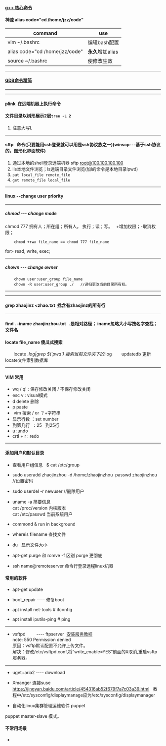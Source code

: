 


#### [g++ 核心命令](https://github.com/zhaojinzhou/notes/blob/master/linux/g++.md)

#### 神速 alias code="cd /home/jzz/code"

| command | use |
|----|---|
| vim ~/.bashrc | 编辑bash配置 |
|alias code="cd /home/jzz/code"| **永久**增加alias|
|source ~/.bashrc | 使修改生效|



----

#### [GDB命令精简](https://github.com/zhaojinzhou/notes/blob/master/linux/GDB.md)
---

---


#### plink  在远端机器上执行命令

#### 文件目录以树形展示2层`tree -L 2`
1. 注意大写L

---

#### sftp   命令(只要能用ssh登录就可以用是ssh协议族之一)(winscp---基于ssh协议的，图形化界面软件)

1. 通过本地的shell登录远端机器 sftp root@100.100.100.100
2. lls本地文件浏览；ls远端目录文件浏览(加l的命令是本地目录lpwd)
3. `put local_file remote_file`
4. `get remote_file local_file`

---
#### linux --change user priority
---

##### chmod --- change mode   
chmod 777 拥有人；所在组；所有人。 执行；读；写。  
+增加权限；-取消权限；  

        chmod +rwx file_name == chmod 777 file_name  
        
for> read, write, exec;  

---

##### chown --- change owner
        chown user:user_group file_name
        chown -R user:user_group ./   //递归更改当前目录所有权。  
        
---
---

#### grep zhaojinz <zhao.txt  找含有zhaojinz的所有行  

---

#### find . -iname zhaojinzhou.txt   .是相对路径； iname忽略大小写按名字查找； 文件名

#### locate file_name 傻瓜式搜索
        locate *.log|grep $('pwd') 搜索当前文件夹下的*.log
        updatedb 更新locate文件索引数据库


---

#### VIM 常用
* wq / q! : 保存修改关闭 / 不保存修改关闭
* esc v : visual模式
* d delete 删除
* p paste
*  vim 搜索 / or ？+字符串
* 显示行数 ：set number
* 到第几行  ：25   到25行
* u :undo
* crtl + r :  redo 

---

#### 添加用户和默认目录

* 查看用户组信息    $ cat /etc/group  

* sudo useradd zhaojinzhou -d /home/zhaojinzhou 
  passwd zhaojinzhou                                 //设置密码  
  
* sudo userdel -r newuser //删除用户

* uname -a 简要信息  
  cat /proc/version 内核版本  
  cat /etc/passwd 当前系统用户

* commond & run in background

* whereis filename 查找文件

* du  
 显示文件大小  
   
* apt-get purge 和 romve -f 区别 purge 更彻底

* ssh name@remoteserver 命令行登录远程linux机器

#### 常用的软件

* apt-get update

* boot_repair    ---- 修复boot  

* apt install net-tools       # ifconfig 

* apt install iputils-ping     # ping



----  

* vsftpd         ---- ftpserver  [安装服务教程](http://www.krizna.com/ubuntu/setup-ftp-server-on-ubuntu-14-04-vsftpd/)  
  note:
  550 Permission denied  
  原因：vsftp默认配置不允许上传文件。  
  解决：修改/etc/vsftpd.conf,将“write_enable=YES”前面的#取消,重启vsftp服务器。  

----

* uget+aria2     ---- download

* Xmanger 连接suse https://jingyan.baidu.com/article/454316ab52f679f7a7c03a39.html  
教程中/etc/sysconfig/displaymanage应为/etc/sysconfig/displaymanager

* 自动化linux集群管理运维软件 puppet

puppet master-slave 模式。



#### 不常用场景

* 

